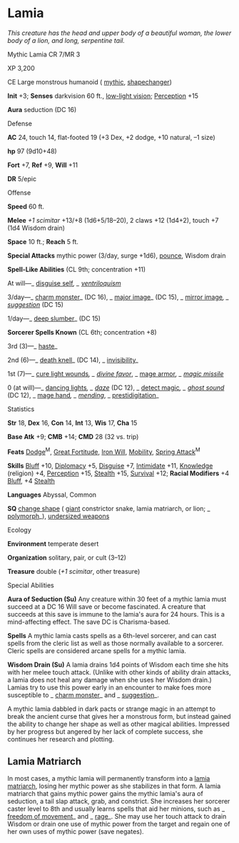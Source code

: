 # Lamia

_This creature has the head and upper body of a beautiful woman, the lower body of a lion, and long, serpentine tail._

Mythic Lamia CR 7/MR 3

XP 3,200

CE Large monstrous humanoid ( [mythic](/pathfinderRPG/prd/mythicAdventures/mythicMonsters.html#_mythic-subtype), [shapechanger](/pathfinderRPG/prd/monsters/creatureTypes.html#_shapechanger-subtype))

**Init** +3; **Senses** darkvision 60 ft., [low-light vision](/pathfinderRPG/prd/monsters/universalMonsterRules.html#_low-light-vision); [Perception](/pathfinderRPG/prd/skills/perception.html#_perception) +15

**Aura** seduction (DC 16)

Defense

**AC** 24, touch 14, flat-footed 19 (+3 Dex, +2 dodge, +10 natural, –1 size)

**hp** 97 (9d10+48)

**Fort** +7, **Ref** +9, **Will** +11

**DR** 5/epic

Offense

**Speed** 60 ft.

**Melee** _+1 scimitar_ +13/+8 (1d6+5/18–20), 2 claws +12 (1d4+2), touch +7 (1d4 Wisdom drain)

**Space** 10 ft.; **Reach** 5 ft.

**Special Attacks** mythic power (3/day, surge +1d6), [pounce](/pathfinderRPG/prd/monsters/universalMonsterRules.html#_pounce), Wisdom drain

**Spell-Like Abilities** (CL 9th; concentration +11)

At will—_ [disguise self](/pathfinderRPG/prd/spells/disguiseSelf.html#_disguise-self)_, _ [ventriloquism](/pathfinderRPG/prd/spells/ventriloquism.html#_ventriloquism)_

3/day—_ [charm monster](/pathfinderRPG/prd/spells/charmMonster.html#_charm-monster)_ (DC 16), _ [major image](/pathfinderRPG/prd/spells/majorImage.html#_major-image)_ (DC 15), _ [mirror image](/pathfinderRPG/prd/spells/mirrorImage.html#_mirror-image)_, _ [suggestion](/pathfinderRPG/prd/spells/suggestion.html#_suggestion)_ (DC 15)

1/day—_ [deep slumber](/pathfinderRPG/prd/spells/deepSlumber.html#_deep-slumber)_ (DC 15)

**Sorcerer Spells Known** (CL 6th; concentration +8)

3rd (3)—_ [haste](/pathfinderRPG/prd/spells/haste.html#_haste)_

2nd (6)—_ [death knell](/pathfinderRPG/prd/spells/deathKnell.html#_death-knell)_ (DC 14), _ [invisibility](/pathfinderRPG/prd/spells/invisibility.html#_invisibility)_

1st (7)—_ [cure light wounds](/pathfinderRPG/prd/spells/cureLightWounds.html#_cure-light-wounds)_, _ [divine favor](/pathfinderRPG/prd/spells/divineFavor.html#_divine-favor)_, _ [mage armor](/pathfinderRPG/prd/spells/mageArmor.html#_mage-armor)_, _ [magic missile](/pathfinderRPG/prd/spells/magicMissile.html#_magic-missile)_

0 (at will)—_ [dancing lights](/pathfinderRPG/prd/spells/dancingLights.html#_dancing-lights)_, _ [daze](/pathfinderRPG/prd/spells/daze.html#_daze)_ (DC 12), _ [detect magic](/pathfinderRPG/prd/spells/detectMagic.html#_detect-magic)_, _ [ghost sound](/pathfinderRPG/prd/spells/ghostSound.html#_ghost-sound)_ (DC 12), _ [mage hand](/pathfinderRPG/prd/spells/mageHand.html#_mage-hand)_, _ [mending](/pathfinderRPG/prd/spells/mending.html#_mending)_, _ [prestidigitation](/pathfinderRPG/prd/spells/prestidigitation.html#_prestidigitation)_

Statistics

**Str** 18, **Dex** 16, **Con** 14, **Int** 13, **Wis** 17, **Cha** 15

**Base Atk** +9; **CMB** +14; **CMD** 28 (32 vs. trip)

**Feats** [Dodge](/pathfinderRPG/prd/mythicAdventures/mythicFeats.html#_dodge-mythic)<sup>M</sup>, [Great Fortitude](/pathfinderRPG/prd/feats.html#_great-fortitude), [Iron Will](/pathfinderRPG/prd/feats.html#_iron-will), [Mobility](/pathfinderRPG/prd/feats.html#_mobility), [Spring Attack](/pathfinderRPG/prd/feats.html#_spring-attack)<sup>M</sup>

**Skills** [Bluff](/pathfinderRPG/prd/skills/bluff.html#_bluff) +10, [Diplomacy](/pathfinderRPG/prd/skills/diplomacy.html#_diplomacy) +5, [Disguise](/pathfinderRPG/prd/skills/disguise.html#_disguise) +7, [Intimidate](/pathfinderRPG/prd/skills/intimidate.html#_intimidate) +11, [Knowledge](/pathfinderRPG/prd/skills/knowledge.html#_knowledge) (religion) +4, [Perception](/pathfinderRPG/prd/skills/perception.html#_perception) +15, [Stealth](/pathfinderRPG/prd/skills/stealth.html#_stealth) +15, [Survival](/pathfinderRPG/prd/skills/survival.html#_survival) +12; **Racial Modifiers** +4 [Bluff](/pathfinderRPG/prd/skills/bluff.html#_bluff), +4 [Stealth](/pathfinderRPG/prd/skills/stealth.html#_stealth)

**Languages** Abyssal, Common

**SQ** [change shape](/pathfinderRPG/prd/monsters/universalMonsterRules.html#_change-shape) ( [giant](/pathfinderRPG/prd/monsters/creatureTypes.html#_giant-subtype) constrictor snake, lamia matriarch, or lion; _ [polymorph](/pathfinderRPG/prd/spells/polymorph.html#_polymorph)_), [undersized weapons](/pathfinderRPG/prd/monsters/universalMonsterRules.html#_undersized-weapons)

Ecology

**Environment** temperate desert

**Organization** solitary, pair, or cult (3–12)

**Treasure** double (_+1 scimitar_, other treasure)

Special Abilities

**Aura of Seduction (Su)** Any creature within 30 feet of a mythic lamia must succeed at a DC 16 Will save or become fascinated. A creature that succeeds at this save is immune to the lamia's aura for 24 hours. This is a mind-affecting effect. The save DC is Charisma-based.

**Spells** A mythic lamia casts spells as a 6th-level sorcerer, and can cast spells from the cleric list as well as those normally available to a sorcerer. Cleric spells are considered arcane spells for a mythic lamia.

**Wisdom Drain (Su)** A lamia drains 1d4 points of Wisdom each time she hits with her melee touch attack. (Unlike with other kinds of ability drain attacks, a lamia does not heal any damage when she uses her Wisdom drain.) Lamias try to use this power early in an encounter to make foes more susceptible to _ [charm monster](/pathfinderRPG/prd/spells/charmMonster.html#_charm-monster)_ and _ [suggestion](/pathfinderRPG/prd/spells/suggestion.html#_suggestion)_.

A mythic lamia dabbled in dark pacts or strange magic in an attempt to break the ancient curse that gives her a monstrous form, but instead gained the ability to change her shape as well as other magical abilities. Impressed by her progress but angered by her lack of complete success, she continues her research and plotting.

## Lamia Matriarch

In most cases, a mythic lamia will permanently transform into a [lamia matriarch](/pathfinderRPG/prd/additionalMonsters/lamiaMatriarch.html#_lamia-matriarch), losing her mythic power as she stabilizes in that form. A lamia matriarch that gains mythic power gains the mythic lamia's aura of seduction, a tail slap attack, grab, and constrict. She increases her sorcerer caster level to 8th and usually learns spells that aid her minions, such as _ [freedom of movement](/pathfinderRPG/prd/spells/freedomOfMovement.html#_freedom-of-movement)_ and _ [rage](/pathfinderRPG/prd/spells/rage.html#_rage)_. She may use her touch attack to drain Wisdom or drain one use of mythic power from the target and regain one of her own uses of mythic power (save negates).

